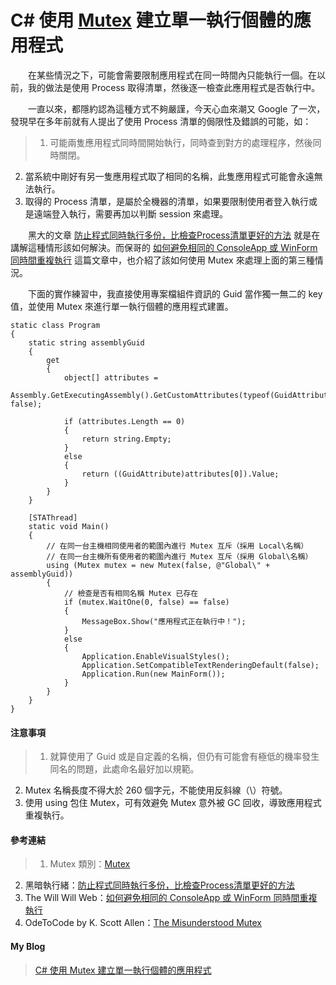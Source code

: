 # C# 使用 [Mutex] 建立單一執行個體的應用程式
　　在某些情況之下，可能會需要限制應用程式在同一時間內只能執行一個。在以前，我的做法是使用 Process 取得清單，然後逐一檢查此應用程式是否執行中。
  
　　一直以來，都隱約認為這種方式不夠嚴謹，今天心血來潮又 Google 了一次，發現早在多年前就有人提出了使用 Process 清單的侷限性及錯誤的可能，如：
>1. 可能兩隻應用程式同時間開始執行，同時查到對方的處理程序，然後同時關閉。
2. 當系統中剛好有另一隻應用程式取了相同的名稱，此隻應用程式可能會永遠無法執行。
3. 取得的 Process 清單，是屬於全機器的清單，如果要限制使用者登入執行或是遠端登入執行，需要再加以判斷 session 來處理。
  
　　黑大的文章 [防止程式同時執行多份，比檢查Process清單更好的方法] 就是在講解這種情形該如何解決。而保哥的 [如何避免相同的 ConsoleApp 或 WinForm 同時間重複執行] 這篇文章中，也介紹了該如何使用 Mutex 來處理上面的第三種情況。
  
　　下面的實作練習中，我直接使用專案檔組件資訊的 Guid 當作獨一無二的 key 值，並使用 Mutex 來進行單一執行個體的應用程式建置。
  
```
static class Program
{
    static string assemblyGuid
    {
        get
        {
            object[] attributes =
                Assembly.GetExecutingAssembly().GetCustomAttributes(typeof(GuidAttribute), false);

            if (attributes.Length == 0)
            {
                return string.Empty;
            }
            else
            {
                return ((GuidAttribute)attributes[0]).Value;
            }
        }
    }

    [STAThread]
    static void Main()
    {
        // 在同一台主機相同使用者的範圍內進行 Mutex 互斥（採用 Local\名稱）
        // 在同一台主機所有使用者的範圍內進行 Mutex 互斥（採用 Global\名稱）
        using (Mutex mutex = new Mutex(false, @"Global\" + assemblyGuid))
        {
            // 檢查是否有相同名稱 Mutex 已存在
            if (mutex.WaitOne(0, false) == false)
            {
                MessageBox.Show("應用程式正在執行中！");
            }
            else
            {
                Application.EnableVisualStyles();
                Application.SetCompatibleTextRenderingDefault(false);
                Application.Run(new MainForm());
            }
        }
    }
}
```
  
#### 注意事項
>1. 就算使用了 Guid 或是自定義的名稱，但仍有可能會有極低的機率發生同名的問題，此處命名最好加以規範。
2. Mutex 名稱長度不得大於 260 個字元，不能使用反斜線（\）符號。
3. 使用 using 包住 Mutex，可有效避免 Mutex 意外被 GC 回收，導致應用程式重複執行。
  
#### 參考連結
>1. Mutex 類別：[Mutex]
2. 黑暗執行緒：[防止程式同時執行多份，比檢查Process清單更好的方法]
3. The Will Will Web：[如何避免相同的 ConsoleApp 或 WinForm 同時間重複執行]
4. OdeToCode by K. Scott Allen：[The Misunderstood Mutex]
  
#### My Blog
>[C# 使用 Mutex 建立單一執行個體的應用程式]
  
[Mutex]:https://msdn.microsoft.com/zh-tw/library/System.Threading.Mutex(v=vs.110).aspx
[防止程式同時執行多份，比檢查Process清單更好的方法]:http://blog.darkthread.net/blogs/darkthreadtw/archive/2013/01/15/9952.aspx
[如何避免相同的 ConsoleApp 或 WinForm 同時間重複執行]: http://blog.miniasp.com/post/2009/10/23/How-to-avoid-Console-Application-or-WinForm-being-started-multiple-times.aspx
[The Misunderstood Mutex]:http://odetocode.com/blogs/scott/archive/2004/08/20/the-misunderstood-mutex.aspx
[C# 使用 Mutex 建立單一執行個體的應用程式]:http://bdottn.github.io/2015/05/26/SingleInstanceApplication/